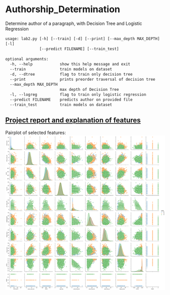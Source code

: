 # Authorship_Determination
Determine author of a paragraph, with Decision Tree and Logistic Regression

```
usage: lab2.py [-h] [--train] [-d] [--print] [--max_depth MAX_DEPTH] [-l]
               [--predict FILENAME] [--train_test]

optional arguments:
  -h, --help            show this help message and exit
  --train               train models on dataset
  -d, --dtree           flag to train only decision tree
  --print               prints preorder traversal of decision tree
  --max_depth MAX_DEPTH
                        max depth of Decision Tree
  -l, --logreg          flag to train only logistic regression
  --predict FILENAME    predicts author on provided file
  --train_test          train models on dataset
```

## **[Project report and explanation of features](https://github.com/soumyakanti3578/Authorship_Determination/blob/master/report.pdf)**


[pairplot]: https://github.com/soumyakanti3578/Authorship_Determination/blob/master/pairplot.jpg

Pairplot of selected features:
![alt text][pairplot]

